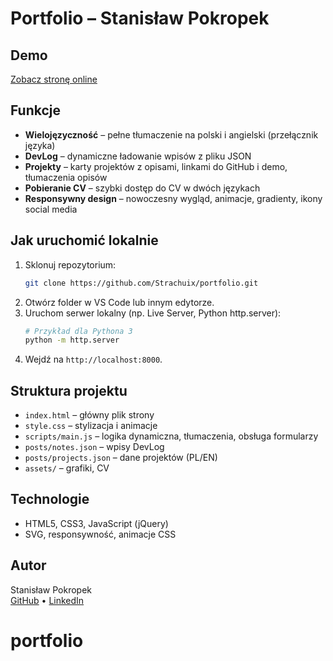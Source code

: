 # Portfolio – Stanisław Pokropek

## Demo

[Zobacz stronę online](https://strachuix.github.io/portfolio)

## Funkcje

- **Wielojęzyczność** – pełne tłumaczenie na polski i angielski (przełącznik języka)
- **DevLog** – dynamiczne ładowanie wpisów z pliku JSON
- **Projekty** – karty projektów z opisami, linkami do GitHub i demo, tłumaczenia opisów
- **Pobieranie CV** – szybki dostęp do CV w dwóch językach
- **Responsywny design** – nowoczesny wygląd, animacje, gradienty, ikony social media

## Jak uruchomić lokalnie

1. Sklonuj repozytorium:
	```bash
	git clone https://github.com/Strachuix/portfolio.git
	```
2. Otwórz folder w VS Code lub innym edytorze.
3. Uruchom serwer lokalny (np. Live Server, Python http.server):
	```bash
	# Przykład dla Pythona 3
	python -m http.server
	```
4. Wejdź na `http://localhost:8000`.

## Struktura projektu

- `index.html` – główny plik strony
- `style.css` – stylizacja i animacje
- `scripts/main.js` – logika dynamiczna, tłumaczenia, obsługa formularzy
- `posts/notes.json` – wpisy DevLog
- `posts/projects.json` – dane projektów (PL/EN)
- `assets/` – grafiki, CV

## Technologie

- HTML5, CSS3, JavaScript (jQuery)
- SVG, responsywność, animacje CSS

## Autor

Stanisław Pokropek  
[GitHub](https://github.com/Strachuix) • [LinkedIn](https://www.linkedin.com/in/stanisław-pokropek-33b852255/)

# portfolio